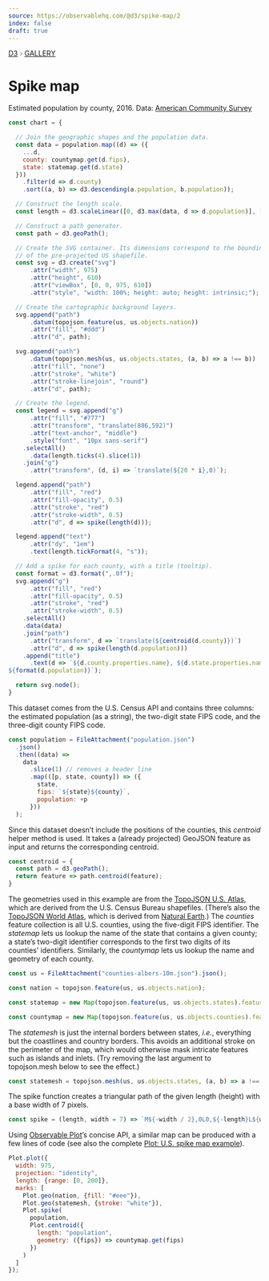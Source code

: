 ```yaml
---
source: https://observablehq.com/@d3/spike-map/2
index: false
draft: true
---
```


<div style="color: grey; font: 13px/25.5px var(--sans-serif); text-transform: uppercase;"><h1 style="display: none;">Spike map</h1><a href="https://d3js.org/">D3</a> › <a href="/@d3/gallery">Gallery</a></div>

# Spike map

Estimated population by county, 2016. Data: [American Community Survey](https://api.census.gov/data/2016/acs/acs5/cprofile/examples.html)

```js echo
const chart = {

  // Join the geographic shapes and the population data.
  const data = population.map((d) => ({
    ...d,
    county: countymap.get(d.fips),
    state: statemap.get(d.state)
  }))
    .filter(d => d.county)
    .sort((a, b) => d3.descending(a.population, b.population));

  // Construct the length scale.
  const length = d3.scaleLinear([0, d3.max(data, d => d.population)], [0, 200]);

  // Construct a path generator.
  const path = d3.geoPath();

  // Create the SVG container. Its dimensions correspond to the bounding-box
  // of the pre-projected US shapefile.
  const svg = d3.create("svg")
      .attr("width", 975)
      .attr("height", 610)
      .attr("viewBox", [0, 0, 975, 610])
      .attr("style", "width: 100%; height: auto; height: intrinsic;");

  // Create the cartographic background layers.
  svg.append("path")
      .datum(topojson.feature(us, us.objects.nation))
      .attr("fill", "#ddd")
      .attr("d", path);

  svg.append("path")
      .datum(topojson.mesh(us, us.objects.states, (a, b) => a !== b))
      .attr("fill", "none")
      .attr("stroke", "white")
      .attr("stroke-linejoin", "round")
      .attr("d", path);

  // Create the legend.
  const legend = svg.append("g")
      .attr("fill", "#777")
      .attr("transform", "translate(886,592)")
      .attr("text-anchor", "middle")
      .style("font", "10px sans-serif")
    .selectAll()
      .data(length.ticks(4).slice(1))
    .join("g")
      .attr("transform", (d, i) => `translate(${20 * i},0)`);

  legend.append("path")
      .attr("fill", "red")
      .attr("fill-opacity", 0.5)
      .attr("stroke", "red")
      .attr("stroke-width", 0.5)
      .attr("d", d => spike(length(d)));

  legend.append("text")
      .attr("dy", "1em")
      .text(length.tickFormat(4, "s"));

  // Add a spike for each county, with a title (tooltip).
  const format = d3.format(",.0f");
  svg.append("g")
      .attr("fill", "red")
      .attr("fill-opacity", 0.5)
      .attr("stroke", "red")
      .attr("stroke-width", 0.5)
    .selectAll()
    .data(data)
    .join("path")
      .attr("transform", d => `translate(${centroid(d.county)})`)
      .attr("d", d => spike(length(d.population)))
    .append("title")
      .text(d => `${d.county.properties.name}, ${d.state.properties.name}
${format(d.population)}`);

  return svg.node();
}
```

This dataset comes from the U.S. Census API and contains three columns: the estimated population (as a string), the two-digit state FIPS code, and the three-digit county FIPS code.

```js echo
const population = FileAttachment("population.json")
  .json()
  .then((data) =>
    data
      .slice(1) // removes a header line
      .map(([p, state, county]) => ({
        state,
        fips: `${state}${county}`,
        population: +p
      }))
  );
```

Since this dataset doesn’t include the positions of the counties, this _centroid_ helper method is used. It takes a (already projected) GeoJSON feature as input and returns the corresponding centroid.

```js echo
const centroid = {
  const path = d3.geoPath();
  return feature => path.centroid(feature);
}
```

The geometries used in this example are from the [TopoJSON U.S. Atlas](https://github.com/topojson/us-atlas), which are derived from the U.S. Census Bureau shapefiles. (There’s also the [TopoJSON World Atlas](https://github.com/topojson/world-atlas), which is derived from [Natural Earth](https://www.naturalearthdata.com).) The _counties_ feature collection is all U.S. counties, using the five-digit FIPS identifier. The _statemap_ lets us lookup the name of the state that contains a given county; a state’s two-digit identifier corresponds to the first two digits of its counties’ identifiers. Similarly, the _countymap_ lets us lookup the name and geometry of each county.

```js echo
const us = FileAttachment("counties-albers-10m.json").json();
```

```js echo
const nation = topojson.feature(us, us.objects.nation);
```

```js echo
const statemap = new Map(topojson.feature(us, us.objects.states).features.map((d) => [d.id, d]));
```

```js echo
const countymap = new Map(topojson.feature(us, us.objects.counties).features.map((d) => [d.id, d]));
```

The _statemesh_ is just the internal borders between states, _i.e._, everything but the coastlines and country borders. This avoids an additional stroke on the perimeter of the map, which would otherwise mask intricate features such as islands and inlets. (Try removing the last argument to topojson.mesh below to see the effect.)

```js echo
const statemesh = topojson.mesh(us, us.objects.states, (a, b) => a !== b);
```

The spike function creates a triangular path of the given length (height) with a base width of 7 pixels.

```js echo
const spike = (length, width = 7) => `M${-width / 2},0L0,${-length}L${width / 2},0`;
```

Using [Observable Plot](/plot/)’s concise API, a similar map can be produced with a few lines of code (see also the complete [Plot: U.S. spike map example](/@observablehq/plot-spike-map)).

```js echo
Plot.plot({
  width: 975,
  projection: "identity",
  length: {range: [0, 200]},
  marks: [
    Plot.geo(nation, {fill: "#eee"}),
    Plot.geo(statemesh, {stroke: "white"}),
    Plot.spike(
      population,
      Plot.centroid({
        length: "population",
        geometry: ({fips}) => countymap.get(fips)
      })
    )
  ]
});
```
